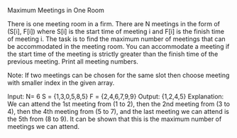 Maximum Meetings in One Room

There is one meeting room in a firm. There are N meetings in the form of (S[i], F[i]) where S[i] is the start time of meeting i and F[i] is the finish time of meeting i. The task is to find the maximum number of meetings that can be accommodated in the meeting room. You can accommodate a meeting if the start time of the meeting is strictly greater than the finish time of the previous meeting. Print all meeting numbers.

Note: If two meetings can be chosen for the same slot then choose meeting with smaller index in the given array.

Input:
N= 6
S = {1,3,0,5,8,5}
F = {2,4,6,7,9,9} 
Output:
{1,2,4,5}
Explanation:
We can attend the 1st meeting from (1 to 2),
then the 2nd meeting from (3 to 4), then the
4th meeting from (5 to 7), and the last meeting
we can attend is the 5th from (8 to 9). It can
be shown that this is the maximum number of
meetings we can attend.